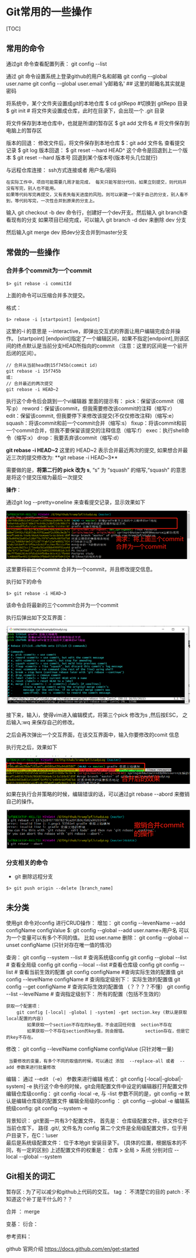 # Git常用的一些操作

[TOC]



## 常用的命令

通过git 命令查看配置列表：
    git config --list

通过 git 命令设置系统上登录github的用户名和邮箱
    git config  --global user.name
    git config --global user.email 'y邮箱名'  ## 这里的邮箱名其实就是密码

将系统中，某个文件夹设置成git的本地仓库
    $ cd  gitRepo   #切换到 gitRepo 目录
    $ git init   # 将文件夹设置成仓库，此时在目录下，会出现一个 .git 目录

将文件保存到本地仓库中，也就是所谓的暂存区
    $ git add 文件名   # 将文件保存到电脑上的暂存区

 版本的回退：
    修改文件后，将文件保存到本地仓库    $：git add  文件名
    查看提交记录   $ git log
    版本回退：  $ git reset --hard HEAD^    这个命令是回退到上一个版本
                $ git  reset --hard  版本号  回退到某个版本号(版本号头几位就行)

  与远程仓库连接： ssh方式连接或者  用户名/密码


    在实际工作中，项目可能需要几周才能完成， 每天只能写部分代码，如果立刻提交，则代码并没有写完，别人也不能用。
    如果等代码写完再提交，又有丢失每天进度的风险。则可以新建一个属于自己的分支，别人看不到，等代码写完，一次性合并到原来的分支上。
输入 git checkout -b dev 命令行，创建好一个dev开支。然后输入 git branch查看现有的分支
    如果项目已经完成，可以输入 git branch  -d dev 来删除 dev 分支





然后输入git merge dev 把dev分支合并到master分支





## 常做的一些操作

### 合并多个commit为一个commit

```shell
$> git rebase -i commitId
```

上面的命令可以压缩合并多次提交。 

格式：

```shell
$> rebase -i [startpoint] [endpoint]
```

这里的-i 的意思是 --interactive，即弹出交互式的界面让用户编辑完成合并操作。 [startpoint] [endpoint]指定了一个编辑区间，如果不指定[endpoint],则该区间的终点默认是当前分支HEAD所指向的commit （注意：这里的区间是一个前开后闭的区间）。 



```
// 合并从当前head到15f745b(commit id)
git rebase -i 15f745b
或:
// 合并最近的两次提交
git rebase -i HEAD~2
```



执行这个命令后会跳到一个vi编辑器
里面的提示有：
pick：保留该commit（缩写:p）
reword：保留该commit，但我需要修改该commit的注释（缩写:r）
edit：保留该commit, 但我要停下来修改该提交(不仅仅修改注释)（缩写:e）
squash：将该commit和前一个commit合并（缩写:s）
fixup：将该commit和前一个commit合并，但我不要保留该提交的注释信息（缩写:f）
exec：执行shell命令（缩写:x）
drop：我要丢弃该commit（缩写:d）



**git rebase -i HEAD~2** 这里的 HEAD~2 表示合并最近两次的提交, 如果想合并最近三次的提交修改为: **git rebase -i HEAD~3**



需要做的是，**将第二行的 pick 改为 s**, “s” 为 “squash” 的缩写,“squash” 的意思是将这个提交压缩为最后一次提交



**操作**：

通过git log  --pretty=oneline 来查看提交记录，显示效果如下

<img src="pic\001_多个commit合并为一个commit\01_将多个commit合并为一个commit.png">

这里要将前三个commit 合并为一个commit，并且修改提交信息。 

执行如下的命令

```shell
$> git rebase -i HEAD~3
```

该命令会将最新的三个commit合并为一个commit

执行后弹出如下交互界面：

<img src="./pic/001_多个commit合并为一个commit/002_gitRebase命令合并多个commit.png">

接下来，输入i，使得vim进入编辑模式，将第三个pick 修改为s ,然后按ESC， 之后输入:wq 来保存自己的修改。



之后会再次弹出一个交互界面，在该交互界面中，输入你要修改的comit 信息



执行完之后，效果如下

<img src="./pic/001_多个commit合并为一个commit/05_合并后的效果.png">



如果在执行合并策略的时候，编辑错误的话，可以通过git rebase --abord 来撤销自己的操作。 

<img src="./pic/001_多个commit合并为一个commit/003_撤销合并commit的操作.png">





### 分支相关的命令

* git 删除远程分支    

```shell
$> git push origin --delete [branch_name]
```







## 未分类

使用git 命令对config 进行CRUD操作：
增加：
    git config --levenName --add configName configValue
    $:  git config --global --add user.name=用户名
    可以为一个变量可以有多个不同的值。 比如 user.name
删除：
    git config --global --unset configName  (只针对存在唯一值的情况)

查询：
    git config --system --list   # 查询系统级config
    git config --global --list   # 查看全局级 config
    git config --local  --list   #查看仓库级 config
    git config --list  # 查看当前生效的配置
     git config configName  #查询实际生效的配置值
    git config --levelName configName   # 查询指定级别下： 实际生效的配置值
    git config --get configName  # 查询实际生效的配置值  （？？？？不懂）
    git config --list --levelName  # 查询指定级别下： 所有的配置（包括不生效的）

    获取一个配置项：
        git config [-local| -global | -system] -get section.key (默认是获取local配置的内容)
            如果获取一个section不存在的key值，不会返回任何值  section不存在
            如果获取一个不存在section的key值，则会报错。       section存在，但是它的key不存在。






修改：
    git config --levelName  configName configValue  (只针对唯一量)

     当要修改的变量，有多个不同的取值的时候，可以通过 添加  --replace-all 或者  --add 参数来进行批量修改



编辑： 通过 --edit   （-e） 参数来进行编辑
    格式： git config [-local|-global|-system] -e
    执行这个命令的时候，git会用配置文件中设定的编辑器打开配置文件
    编辑仓库级config： git config  -local -e,  与 -list 参数不同的是，git config -e 默认是编辑仓库级的配置文件
    编辑全局级的config ： git config --global -e
    编辑系统级config:  git config  --system -e




背景知识： git里面一共有3个配置文件， 首先是： 仓库级配置文件，该文件位于当前仓库下， 路径 .git/, 文件名为 config
第二个文件是全局级配置文件，位于用户目录下，在C：\user\
最后是系统级配置文件： 位于本地git 安装目录下。 (具体的位置，根据版本的不同，有一定的区别)
    上述配置文件的权重是： 仓库 >  全局  > 系统  分别对应  --local   --global --system



## Git相关的词汇

暂存区 : 为了可以减少和github上代码的交互。
tag  ： 不清楚它的目的
patch : 不知道这个补丁是干什么的？？

合并 ： merge 

变基：
衍合：



参考资料：

github 官网介绍  https://docs.github.com/en/get-started

